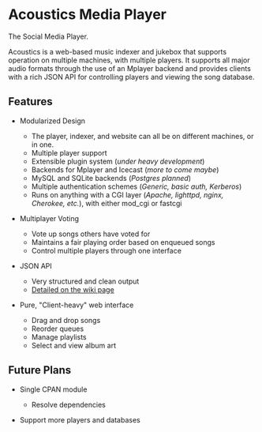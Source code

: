 Acoustics Media Player
=======================

The Social Media Player.


Acoustics is a web-based music indexer and jukebox that supports operation on multiple machines, with multiple players. It supports all major audio formats through the use of an Mplayer backend and provides clients with a rich JSON API for controlling players and viewing the song database.

Features
--------

- Modularized Design
    - The player, indexer, and website can all be on different machines, or in one.
    - Multiple player support
    - Extensible plugin system (*under heavy development*)
    - Backends for Mplayer and Icecast (*more to come maybe*)
    - MySQL and SQLite backends (*Postgres planned*)
    - Multiple authentication schemes (*Generic, basic auth, Kerberos*)
    - Runs on anything with a CGI layer (*Apache, lighttpd, nginx, Cherokee, etc.*), with either mod\_cgi or fastcgi

- Multiplayer Voting
    - Vote up songs others have voted for
    - Maintains a fair playing order based on enqueued songs
    - Control multiple players through one interface

- JSON API
    - Very structured and clean output
    - [Detailed on the wiki page](https://github.com/avuserow/amp/wiki/json-api)

- Pure, "Client-heavy" web interface
    - Drag and drop songs
    - Reorder queues
    - Manage playlists
    - Select and view album art

Future Plans
------------

- Single CPAN module
    - Resolve dependencies

- Support more players and databases

